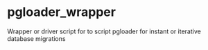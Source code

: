 # pgloader_wrapper
Wrapper or driver script for to script pgloader for instant or iterative database migrations
